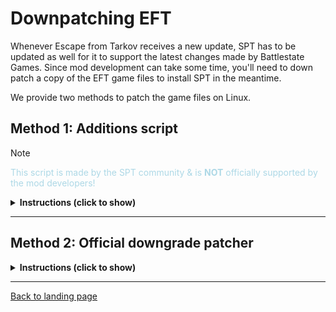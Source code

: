# Downpatching EFT

Whenever Escape from Tarkov receives a new update, SPT has to be updated as well for it to support the latest changes made by Battlestate Games. Since mod development can take some time, you'll need to down patch a copy of the EFT game files to install SPT in the meantime.

We provide two methods to patch the game files on Linux.

## Method 1: Additions script

> [!NOTE]
> <span style="color:lightblue">This script is made by the SPT community & is **NOT** officially supported by the mod developers!</span>

<details>

**<summary>Instructions (click to show)</summary>**

## What you need

- **[Downgrade patcher](https://spt-mirror.refringe.com/patchers/)**
    - Make sure the downgrade patcher matches the installed EFT version!

- **[spt-linux-additions](../installers/spt-linux-additions)**

## Installation

- **1) Move `SPT_Patches` to your install directory**
    - Extract the downgrade patcher archive, then copy and paste the `SPT_Patches` directory to your SPT install directory

- **2) Run the script**
    - Launch a terminal from within the script's directory and run the following command - pointing to the correct SPT install directory, e.g. :

          ./spt-linux-additions patch ~/Games/escape-from-tarkov/drive_c/SPTarkov

        > [!TIP]
        > <span style="color:lightgreen">For more details, run `./spt-linux-additions` without any commands.</span>

</details>

***

## Method 2: Official downgrade patcher

<details>

**<summary>Instructions (click to show)</summary>**

> [!TIP]
> <span style="color:lightgreen">You can use `protonup-qt` to install new wine versions in Lutris / Bottles</span>

## What you need

- **[Downgrade patcher](https://spt-mirror.refringe.com/patchers/)**
    - Make sure the downgrade patcher matches the installed EFT version!

- **Wine**
    - We recommend [Kron4ek vanilla wine-9.19-amd64](https://github.com/Kron4ek/Wine-Builds/releases/tag/9.19) for the installation!


## Installation

- **1) Extract the downloaded downgrade patcher archive**

    > [!TIP]
    > <span style="color:lightgreen">If you get an error about lzma, try `7z` to extract!</span>


- **2) Move the patcher files to your copied EFT game directory, e.g:**

    > [!NOTE]
    > <span style="color:lightblue">`patcher.exe` needs to be inside the root directory alongside the game executable.</span>

    - **Lutris:**

          ~/Games/escape-from-tarkov/drive_c/SPTarkov

    - **Bottles:**

          ~/.var/app/com.usebottles.bottles/data/bottles/bottles/SPTarkov/drive_c/SPTarkov

- **3) Run `patcher.exe`**

    > [!WARNING]
    > <span style="color:khaki">If you get an error on launch, you *might* also need to set no value for  `DOTNET_ROOT` and `DOTNET_BUNDLE_EXTRACT_BASE_DIR` as environment variables:</span>
    > - Bottles: `Settings` → `Environment variables`
    > - Lutris: `Configure` → `System options` → `Environment variables`

    - **Lutris:**

        → Goto `Configure` > `Runner options` > `Wine Version` and set it to the correct Wine version

        → Select one of the previously created shortcuts, click the wine glass icon, → `Open Bash terminal`, and use the following command:

          cd drive_c/SPTarkov/ && wine ./patcher.exe

    - **Bottles:**

        → In `Settings` → `Runner` select the correct Wine version

        → Select `Tools` → `Command Line` and use the following command:

          cd drive_c/SPTarkov/ && ./patcher.exe

        Now wait until the patching is done & voila!

</details>

***
[Back to landing page](../README.md)
